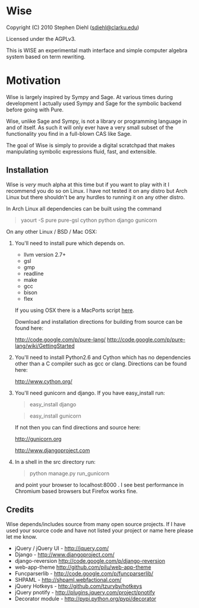 # Wise  
Copyright (C) 2010 Stephen Diehl (<sdiehl@clarku.edu>)

Licensed under the AGPLv3.

This is WISE an experimental math interface and simple
computer algebra system based on term rewriting. 

# Motivation

Wise is largely inspired by Sympy and Sage. At various times during 
development I actually used Sympy and Sage for the symbolic backend 
before going with Pure.

Wise, unlike Sage and Sympy, is not a library or programming language 
in and of itself. As such it will only ever have a very small subset
of the functionality you find in a full-blown CAS like Sage. 

The goal of Wise is simply to provide a digital scratchpad that makes 
manipulating symbolic expressions fluid, fast, and extensible.

## Installation

Wise is *very* much alpha at this time but if you want to play
with it I recommend you do so on Linux. I have not tested it on
any distro but Arch Linux but there shouldn't be any hurdles to
running it on any other distro.

In Arch Linux all dependencies can be built using the command

>    yaourt -S pure pure-gsl cython python django gunicorn

On any other Linux / BSD / Mac OSX:

1.  You'll need to install pure which depends on.
    
    - llvm version 2.7+
    - gsl
    - gmp
    - readline
    - make
    - gcc
    - bison
    - flex

    If you using OSX there is a MacPorts script [here](http://trac.macports.org/export/71406/trunk/dports/lang/pure/Portfile).
    
    Download and installation directions for building from source can be found here:
        
    <http://code.google.com/p/pure-lang/>
    <http://code.google.com/p/pure-lang/wiki/GettingStarted>

2.  You'll need to install Python2.6 and Cython which has no dependencies other than a C compiler such as gcc or clang. Directions can be found here:

    <http://www.cython.org/>

3.  You'll need gunicorn and django. If you have easy_install run:

    >   easy_install django

    >   easy_install gunicorn

    If not then you can find directions and source here:

    <http://gunicorn.org>

    <http://www.djangoproject.com>

4.  In a shell in the src directory run:
    >    python manage.py run_gunicorn 

    and point your browser to
    localhost:8000 . I see best performance in Chromium based
    browsers but Firefox works fine.

## Credits 

Wise depends/includes source from many open source projects. If I have used your source code and have not listed your project or name here please let me know.

* jQuery / jQuery UI - <http://jquery.com/>
* Django - <http://www.djangoproject.com/>
* django-reversion <http://code.google.com/p/django-reversion>
* web-app-theme <http://github.com/pilu/web-app-theme>
* Funcparserlib - <http://code.google.com/p/funcparserlib/>
* SHPAML - <http://shpaml.webfactional.com/>
* jQuery Hotkeys - <http://github.com/tzuryby/hotkeys>
* jQuery pnotify - <http://plugins.jquery.com/project/pnotify>
* Decorator module - <http://pypi.python.org/pypi/decorator>

